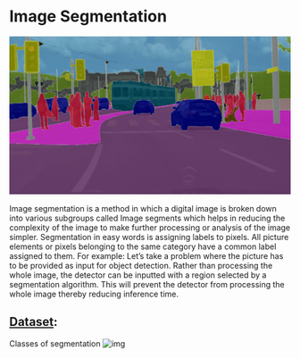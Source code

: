 # Image Segmentation
![img](https://github.com/rushidarge/Image-Segmentation/blob/main/images/u-net-segmentation-e1542978983391.png)


Image segmentation is a method in which a digital image is broken down into various subgroups called Image segments which helps in reducing the complexity of the image to make further processing or analysis of the image simpler. Segmentation in easy words is assigning labels to pixels. All picture elements or pixels belonging to the same category have a common label assigned to them. For example: Let’s take a problem where the picture has to be provided as input for object detection. Rather than processing the whole image, the detector can be inputted with a region selected by a segmentation algorithm. This will prevent the detector from processing the whole image thereby reducing inference time.

## [Dataset](http://idd.insaan.iiit.ac.in/dataset/details/):

Classes of segmentation
![img](http://idd.insaan.iiit.ac.in/static/img/anno_hierarchy.png)
